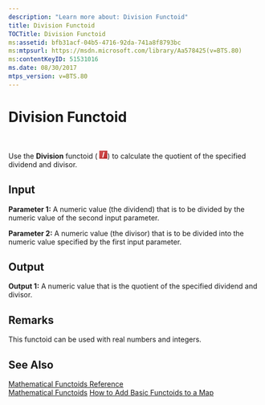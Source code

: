 ```yaml
---
description: "Learn more about: Division Functoid"
title: Division Functoid
TOCTitle: Division Functoid
ms:assetid: bfb31acf-04b5-4716-92da-741a8f8793bc
ms:mtpsurl: https://msdn.microsoft.com/library/Aa578425(v=BTS.80)
ms:contentKeyID: 51531016
ms.date: 08/30/2017
mtps_version: v=BTS.80
---
```


# Division Functoid

 

Use the **Division** functoid ( ![](images/Aa578425.9a73420a-40d6-4dc4-8b06-4cb1c2b2afd4(BTS.80).jpeg)) to calculate the quotient of the specified dividend and divisor.

## Input

**Parameter 1:** A numeric value (the dividend) that is to be divided by the numeric value of the second input parameter.

**Parameter 2:** A numeric value (the divisor) that is to be divided into the numeric value specified by the first input parameter.

## Output

**Output 1:** A numeric value that is the quotient of the specified dividend and divisor.

## Remarks

This functoid can be used with real numbers and integers.

## See Also

[Mathematical Functoids Reference](mathematical-functoids-reference.md)  
[Mathematical Functoids](https://msdn.microsoft.com/library/aa559213\(v=bts.80\))  
[How to Add Basic Functoids to a Map](https://msdn.microsoft.com/library/aa560635\(v=bts.80\))

